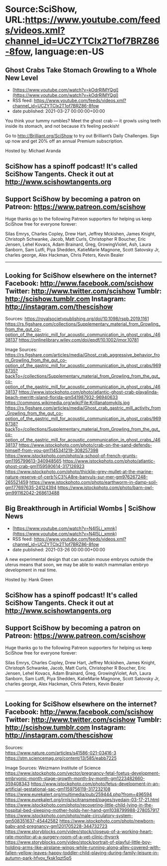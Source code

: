 # Source:SciShow, URL:https://www.youtube.com/feeds/videos.xml?channel_id=UCZYTClx2T1of7BRZ86-8fow, language:en-US

## Ghost Crabs Take Stomach Growling to a Whole New Level
 - [https://www.youtube.com/watch?v=kOdrRIMYQgI](https://www.youtube.com/watch?v=kOdrRIMYQgI)
 - RSS feed: https://www.youtube.com/feeds/videos.xml?channel_id=UCZYTClx2T1of7BRZ86-8fow
 - date published: 2021-03-27 00:00:00+00:00

You think your tummy rumbles?  Meet the ghost crab — it growls using teeth inside its stomach, and not because it’s feeling peckish!

Go to http://Brilliant.org/SciShow to try out Brilliant’s Daily Challenges. Sign up now and get 20% off an annual Premium subscription.

Hosted by: Michael Aranda

SciShow has a spinoff podcast! It's called SciShow Tangents. Check it out at http://www.scishowtangents.org
----------
Support SciShow by becoming a patron on Patreon: https://www.patreon.com/scishow
----------
Huge thanks go to the following Patreon supporters for helping us keep SciShow free for everyone forever:

Silas Emrys, Charles Copley, Drew Hart, Jeffrey Mckishen, James Knight, Christoph Schwanke, Jacob, Matt Curls, Christopher R Boucher, Eric Jensen, Lehel Kovacs, Adam Brainard, Greg, GrowingViolet, Ash, Laura Sanborn, Sam Lutfi, Piya Shedden, KatieMarie Magnone, Scott Satovsky Jr, charles george, Alex Hackman, Chris Peters, Kevin Bealer

----------
Looking for SciShow elsewhere on the internet?
Facebook: http://www.facebook.com/scishow
Twitter: http://www.twitter.com/scishow
Tumblr: http://scishow.tumblr.com
Instagram: http://instagram.com/thescishow
----------
Sources:
https://royalsocietypublishing.org/doi/10.1098/rspb.2019.1161
https://rs.figshare.com/collections/Supplementary_material_from_Growling_from_the_gut_co-option_of_the_gastric_mill_for_acoustic_communication_in_ghost_crabs_/4638137
https://onlinelibrary.wiley.com/doi/epdf/10.1002/jmor.10781

Image Sources:
https://rs.figshare.com/articles/media/Ghost_crab_aggressive_behavior_from_Growling_from_the_gut_co-option_of_the_gastric_mill_for_acoustic_communication_in_ghost_crabs/9698735?backTo=/collections/Supplementary_material_from_Growling_from_the_gut_co-option_of_the_gastric_mill_for_acoustic_communication_in_ghost_crabs_/4638137
https://www.istockphoto.com/photo/atlantic-ghost-crab-playalinda-beach-merritt-island-florida-gm541987932-96940633
https://commons.wikimedia.org/wiki/File:Krillanatomykils.jpg
https://rs.figshare.com/articles/media/Ghost_crab_gastric_mill_activity_from_Growling_from_the_gut_co-option_of_the_gastric_mill_for_acoustic_communication_in_ghost_crabs/9698738?backTo=/collections/Supplementary_material_from_Growling_from_the_gut_co-option_of_the_gastric_mill_for_acoustic_communication_in_ghost_crabs_/4638137
https://www.istockphoto.com/photo/crab-on-the-sand-defends-himself-from-you-gm1145341219-308257398
https://www.istockphoto.com/photo/a-school-of-french-grunts-gm1195799613-340948565
https://www.istockphoto.com/photo/atlantic-ghost-crab-gm1159590614-317126923
https://www.istockphoto.com/photo/thicklip-grey-mullet-at-the-marine-nature-reserve-of-cerb%C3%A8re-banyuls-sur-mer-gm976267248-265521459
https://www.istockphoto.com/photo/earthworm-in-damp-soil-gm177697635-24124394
https://www.istockphoto.com/photo/barn-owl-gm991162042-268613488

## Big Breakthrough in Artificial Wombs | SciShow News
 - [https://www.youtube.com/watch?v=N4l5Li_xmnk](https://www.youtube.com/watch?v=N4l5Li_xmnk)
 - RSS feed: https://www.youtube.com/feeds/videos.xml?channel_id=UCZYTClx2T1of7BRZ86-8fow
 - date published: 2021-03-26 00:00:00+00:00

A new experimental design that can sustain mouse embryos outside the uterus means that soon, we may be able to watch mammalian embryo development in real time.

Hosted by: Hank Green

SciShow has a spinoff podcast! It's called SciShow Tangents. Check it out at http://www.scishowtangents.org
----------
Support SciShow by becoming a patron on Patreon: https://www.patreon.com/scishow
----------
Huge thanks go to the following Patreon supporters for helping us keep SciShow free for everyone forever:

Silas Emrys, Charles Copley, Drew Hart, Jeffrey Mckishen, James Knight, Christoph Schwanke, Jacob, Matt Curls, Christopher R Boucher, Eric Jensen, Lehel Kovacs, Adam Brainard, Greg, GrowingViolet, Ash, Laura Sanborn, Sam Lutfi, Piya Shedden, KatieMarie Magnone, Scott Satovsky Jr, charles george, Alex Hackman, Chris Peters, Kevin Bealer

----------
Looking for SciShow elsewhere on the internet?
Facebook: http://www.facebook.com/scishow
Twitter: http://www.twitter.com/scishow
Tumblr: http://scishow.tumblr.com
Instagram: http://instagram.com/thescishow
----------
Sources:  
https://www.nature.com/articles/s41586-021-03416-3
https://stm.sciencemag.org/content/13/585/eabb7225 

Image Sources:
Weizmann Institute of Science
https://www.istockphoto.com/vector/pregnancy-fetal-foetus-development-embryonic-month-stage-growth-month-by-month-gm1223482660-359408343
https://www.istockphoto.com/photo/fetus-development-in-an-artificial-gestational-sac-gm1159756119-317232108
https://www.eurekalert.org/multimedia/pub/259444.php?from=496594
https://www.eurekalert.org/jrnls/scitransmed/pages/syedain-03-17-21.html
https://www.istockphoto.com/photo/recovering-little-child-lying-in-the-hospital-bed-sleeping-mother-holds-her-hand-gm1038799988-278057917
https://www.istockphoto.com/photo/male-circulatory-system-gm508351637-45442582
https://www.istockphoto.com/photo/newborn-baby-and-pregnancy-gm1201705228-344732723
https://www.storyblocks.com/video/stock/closeup-of-a-working-heart-rate-monitor-at-a-surgery-room-of-a-vet-clinic-thysrrk
https://www.storyblocks.com/video/stock/portrait-of-playful-little-boy-holding-arms-like-airplane-wings-while-running-along-alley-covered-with-fallen-yellow-leaves-happy-toddler-child-playing-during-family-leisure-in-autumn-park-hfvov_fksk1qzt5p5

